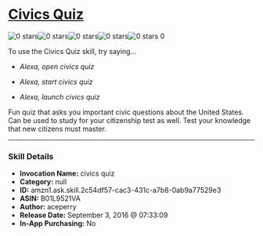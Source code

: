 # [Civics Quiz](http://alexa.amazon.com/#skills/amzn1.ask.skill.2c54df57-cac3-431c-a7b8-0ab9a77529e3)
![0 stars](../../images/ic_star_border_black_18dp_1x.png)![0 stars](../../images/ic_star_border_black_18dp_1x.png)![0 stars](../../images/ic_star_border_black_18dp_1x.png)![0 stars](../../images/ic_star_border_black_18dp_1x.png)![0 stars](../../images/ic_star_border_black_18dp_1x.png) 0

To use the Civics Quiz skill, try saying...

* *Alexa, open civics quiz*

* *Alexa, start civics quiz*

* *Alexa, launch civics quiz*

Fun quiz that asks you important civic questions about the United States.  Can be used to study for your citizenship test as well.  Test your knowledge that new citizens must master.

***

### Skill Details

* **Invocation Name:** civics quiz
* **Category:** null
* **ID:** amzn1.ask.skill.2c54df57-cac3-431c-a7b8-0ab9a77529e3
* **ASIN:** B01L9521VA
* **Author:** aceperry
* **Release Date:** September 3, 2016 @ 07:33:09
* **In-App Purchasing:** No

